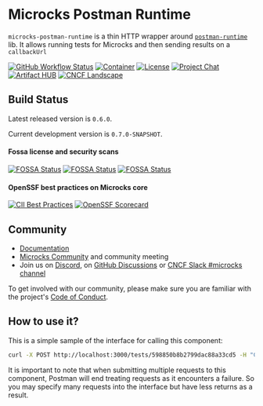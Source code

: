 # Microcks Postman Runtime

`microcks-postman-runtime` is a thin HTTP wrapper around [`postman-runtime`](https://github.com/postmanlabs/postman-runtime/) lib. It allows running tests for Microcks and then sending results on a `callbackUrl`

[![GitHub Workflow Status](https://img.shields.io/github/actions/workflow/status/microcks/microcks-postman-runtime/build-package.yml?logo=github&style=for-the-badge)](https://github.com/microcks/microcks-postman-runtime/actions)
[![Container](https://img.shields.io/badge/dynamic/json?color=blueviolet&logo=docker&style=for-the-badge&label=Quay.io&query=tags[0].name&url=https://quay.io/api/v1/repository/microcks/microcks-postman-runtime/tag/?limit=10&page=1&onlyActiveTags=true)](https://quay.io/repository/microcks/microcks-postman-runtime?tab=tags)
[![License](https://img.shields.io/github/license/microcks/microcks-postman-runtime?style=for-the-badge&logo=apache)](https://www.apache.org/licenses/LICENSE-2.0)
[![Project Chat](https://img.shields.io/badge/discord-microcks-pink.svg?color=7289da&style=for-the-badge&logo=discord)](https://microcks.io/discord-invite/)
[![Artifact HUB](https://img.shields.io/endpoint?url=https://artifacthub.io/badge/repository/microcks-postman-runtime-image&style=for-the-badge)](https://artifacthub.io/packages/search?repo=microcks-postman-runtime-image)
[![CNCF Landscape](https://img.shields.io/badge/CNCF%20Landscape-5699C6?style=for-the-badge&logo=cncf)](https://landscape.cncf.io/?item=app-definition-and-development--application-definition-image-build--microcks)

## Build Status

Latest released version is `0.6.0`.

Current development version is `0.7.0-SNAPSHOT`.

#### Fossa license and security scans

[![FOSSA Status](https://app.fossa.com/api/projects/git%2Bgithub.com%2Fmicrocks%2Fmicrocks-postman-runtime.svg?type=shield&issueType=license)](https://app.fossa.com/projects/git%2Bgithub.com%2Fmicrocks%2Fmicrocks-postman-runtime?ref=badge_shield&issueType=license)
[![FOSSA Status](https://app.fossa.com/api/projects/git%2Bgithub.com%2Fmicrocks%2Fmicrocks-postman-runtime.svg?type=shield&issueType=security)](https://app.fossa.com/projects/git%2Bgithub.com%2Fmicrocks%2Fmicrocks-postman-runtime?ref=badge_shield&issueType=security)
[![FOSSA Status](https://app.fossa.com/api/projects/git%2Bgithub.com%2Fmicrocks%2Fmicrocks-postman-runtime.svg?type=small)](https://app.fossa.com/projects/git%2Bgithub.com%2Fmicrocks%2Fmicrocks-postman-runtime?ref=badge_small)

#### OpenSSF best practices on Microcks core

[![CII Best Practices](https://bestpractices.coreinfrastructure.org/projects/7513/badge)](https://bestpractices.coreinfrastructure.org/projects/7513)
[![OpenSSF Scorecard](https://api.securityscorecards.dev/projects/github.com/microcks/microcks/badge)](https://securityscorecards.dev/viewer/?uri=github.com/microcks/microcks)

## Community

* [Documentation](https://microcks.io/documentation/tutorials/getting-started/)
* [Microcks Community](https://github.com/microcks/community) and community meeting
* Join us on [Discord](https://microcks.io/discord-invite/), on [GitHub Discussions](https://github.com/orgs/microcks/discussions) or [CNCF Slack #microcks channel](https://cloud-native.slack.com/archives/C05BYHW1TNJ)

To get involved with our community, please make sure you are familiar with the project's [Code of Conduct](./CODE_OF_CONDUCT.md).

## How to use it?

This is a simple sample of the interface for calling this component:

```sh
curl -X POST http://localhost:3000/tests/598850b8b2799dac88a33cd5 -H "Content-Type: application/json" -d '{"operation": "GET /order/:id", "callbackUrl": "http://localhost:9090/api/tests/598850b8b2799dac88a33cd5/testCaseResult", "testScript": { "listen": "test", "script": { "type": "text/javascript", "exec": [ "var jsonData = JSON.parse(responseBody);", "var expectedId = globals[\"id\"]", "tests[\"Check id value\"] = jsonData.id === expectedId;", "tests[\"Check id value again\"] = jsonData.id === expectedId;" ] } }, "requests": [ { "endpointUrl": "http://localhost:8080/rest/Test%20API/0.0.1/order/123456", "name": "get-123456", "method": "GET", "queryParams": [{"key": "id", "value": "123456"}] } ] }'
```
It is important to note that when submitting multiple requests to this component, Postman will end treating requests as it encounters a failure. So you may specify many requests into the interface but have less returns as a result.
